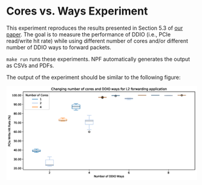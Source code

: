 # Cores vs. Ways Experiment

This experiment reproduces the results presented in Section 5.3 of [our paper][ddio-atc-paper]. The goal is to measure the performance of DDIO (i.e., PCIe read/write hit rate) while using different number of cores and/or different number of DDIO ways to forward packets.

`make run` runs these experiments. NPF automatically generates the output as CSVs and PDFs.

The output of the experiment should be similar to the following figure:

![sample](ddio-cores-vs-ways-sample.png "Cores vs. Ways Results")

[ddio-atc-paper]: https://www.usenix.org/conference/atc20/presentation/farshin